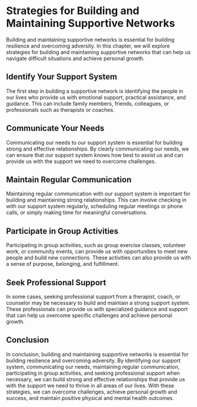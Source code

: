Strategies for Building and Maintaining Supportive Networks
========================================================================================================

Building and maintaining supportive networks is essential for building resilience and overcoming adversity. In this chapter, we will explore strategies for building and maintaining supportive networks that can help us navigate difficult situations and achieve personal growth.

Identify Your Support System
----------------------------

The first step in building a supportive network is identifying the people in our lives who provide us with emotional support, practical assistance, and guidance. This can include family members, friends, colleagues, or professionals such as therapists or coaches.

Communicate Your Needs
----------------------

Communicating our needs to our support system is essential for building strong and effective relationships. By clearly communicating our needs, we can ensure that our support system knows how best to assist us and can provide us with the support we need to overcome challenges.

Maintain Regular Communication
------------------------------

Maintaining regular communication with our support system is important for building and maintaining strong relationships. This can involve checking in with our support system regularly, scheduling regular meetings or phone calls, or simply making time for meaningful conversations.

Participate in Group Activities
-------------------------------

Participating in group activities, such as group exercise classes, volunteer work, or community events, can provide us with opportunities to meet new people and build new connections. These activities can also provide us with a sense of purpose, belonging, and fulfillment.

Seek Professional Support
-------------------------

In some cases, seeking professional support from a therapist, coach, or counselor may be necessary to build and maintain a strong support system. These professionals can provide us with specialized guidance and support that can help us overcome specific challenges and achieve personal growth.

Conclusion
----------

In conclusion, building and maintaining supportive networks is essential for building resilience and overcoming adversity. By identifying our support system, communicating our needs, maintaining regular communication, participating in group activities, and seeking professional support when necessary, we can build strong and effective relationships that provide us with the support we need to thrive in all areas of our lives. With these strategies, we can overcome challenges, achieve personal growth and success, and maintain positive physical and mental health outcomes.
